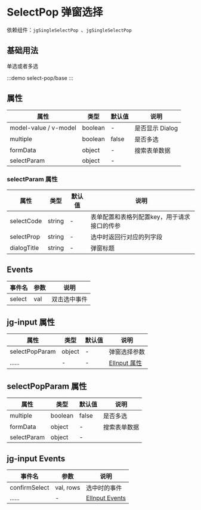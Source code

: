 # SelectPop 弹窗选择

依赖组件：`jgSingleSelectPop `、`jgSingleSelectPop `


## 基础用法  
单选或者多选

:::demo 
select-pop/base
:::

## 属性

| 属性 | 类型  | 默认值 | 说明  
| --- | ---   | ---   | --- 
| model-value / v-model | boolean | - | 是否显示 Dialog
| multiple | boolean | false | 是否多选
| formData | object | - | 搜索表单数据
| selectParam | object | - | 


### selectParam 属性

| 属性 | 类型  | 默认值 | 说明  
| --- | ---   | ---   | --- 
| selectCode | string | - | 表单配置和表格列配置key，用于请求接口的传参
| selectProp | string | - | 选中时返回行对应的列字段
| dialogTitle | string | - | 弹窗标题

## Events

| 事件名            | 参数  |   说明                                   | 
| -----------    | ------- | -----------------------------  |
| select    | val |  双击选中事件        |


## jg-input 属性
| 属性 | 类型  | 默认值 | 说明  
| --- | ---   | ---   | --- 
| selectPopParam | object | - |  弹窗选择参数
| ...... | -   | - | [ElInput 属性](https://element-plus.org/zh-CN/component/input.html#attributes)

## selectPopParam 属性
| 属性 | 类型  | 默认值 | 说明  
| --- | ---   | ---   | --- 
| multiple | boolean | false |  是否多选
| formData | object | - |  搜索表单数据
| selectParam | object | - |  


## jg-input Events
| 事件名            | 参数  |   说明                                   | 
| -----------    | ------- | -----------------------------  |
| confirmSelect    | val, rows |  选中时的事件  |
| ...... | -  | [ElInput Events](https://element-plus.org/zh-CN/component/input.html#events)



